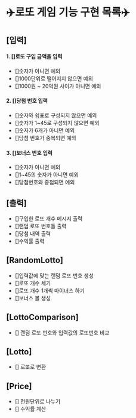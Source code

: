 # ✈️로또 게임 기능 구현 목록✈️

## [입력]
#### 1. []로또 구입 금액을 입력
- []숫자가 아니면 예외
- []1000단위로 떨어지지 않으면 예외
- []1000원 ~ 20억원 사이가 아니면 예외
#### 2. []당첨 번호 입력
- []숫자와 쉼표로 구성되지 않으면 예외
- []숫자가 1~45로 구성되지 않으면 예외
- []숫자가 6개가 아니면 예외
- []당첨 번호가 중복되면 예외

#### 3. []보너스 번호 입력
- []숫자가 아니면 예외
- []1~45의 숫자가 아니면 예외
- []당첨번호와 중첩되면 예외

## [출력]
- []구입한 로또 개수 메시지 출력
- []랜덤 로또 번호들 출력
- []당첨 내역 출력
- []수익률 출력

## [RandomLotto]
- []입력값에 맞는 랜덤 로또 번호 생성
- []로또 개수 세기
- []로또 개수 1개씩 마이너스 하기
- []보너스 볼 생성

## [LottoComparison]
- [] 랜덤 로또 번호와 입력값의 로또번호 비교

## [Lotto]
- [] 로또로 변환

## [Price]
- [] 천원단위로 나누기
- [] 수익률 계산
